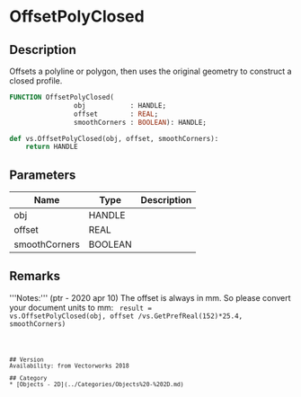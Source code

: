 # OffsetPolyClosed

## Description
Offsets a polyline or polygon, then uses the original geometry to construct a closed profile.

```pascal
FUNCTION OffsetPolyClosed(
				obj           : HANDLE;
				offset        : REAL;
				smoothCorners : BOOLEAN): HANDLE;
```

```python
def vs.OffsetPolyClosed(obj, offset, smoothCorners):
    return HANDLE
```

## Parameters
|Name|Type|Description|
|---|---|---|
|obj|HANDLE|   |
|offset|REAL|   |
|smoothCorners|BOOLEAN|   |

## Remarks
'''Notes:''' (ptr - 2020 apr 10)
The offset is always in mm. So please convert your document units to mm:
<code lang="py">
result = vs.OffsetPolyClosed(obj, offset /vs.GetPrefReal(152)*25.4, smoothCorners)
```

## Version
Availability: from Vectorworks 2018

## Category
* [Objects - 2D](../Categories/Objects%20-%202D.md)
